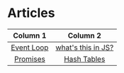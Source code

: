 # Articles
| Column 1 | Column 2 |  
|:-------:|:--------:|
| [Event Loop](https://www.educative.io/edpresso/what-is-an-event-loop-in-javascript)| [what's this in JS?](https://www.w3schools.com/js/js_this.asp)     
| [Promises](https://www.geeksforgeeks.org/javascript-promises/) | [Hash Tables](https://www.freecodecamp.org/news/javascript-hash-table-associative-array-hashing-in-js/)     
